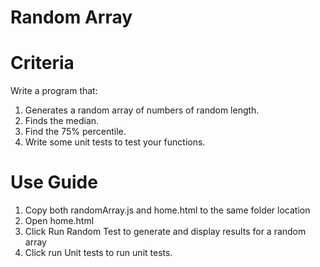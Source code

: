 # Random Array

# Criteria
Write a program that:
1. Generates a random array of numbers of random length.
2. Finds the median.
3. Find the 75% percentile.
4. Write some unit tests to test your functions.

# Use Guide
1) Copy both randomArray.js and home.html to the same folder location
2) Open home.html
3) Click Run Random Test to generate and display results for a random array
4) Click run Unit tests to run unit tests.